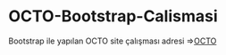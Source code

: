 # OCTO-Bootstrap-Calismasi

Bootstrap ile yapılan OCTO site çalışması adresi =>[OCTO](https://elegant-maamoul-804c3b.netlify.app/)
